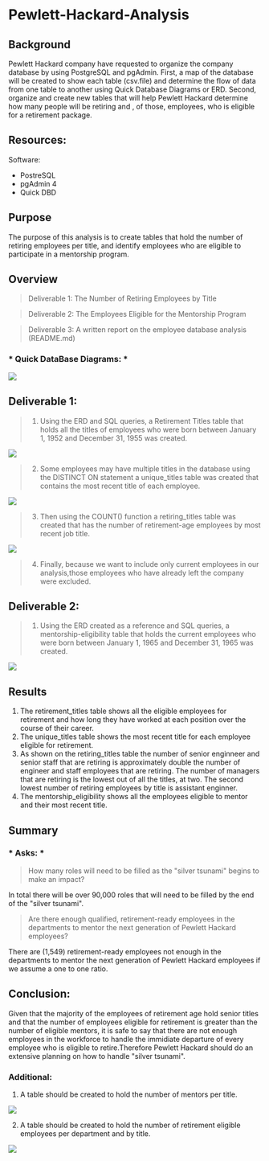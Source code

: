 # Pewlett-Hackard-Analysis
## Background
 Pewlett Hackard company have requested to organize the company database by using PostgreSQL and pgAdmin. First, a map of the database will be created to show each table (csv.file) and determine the flow of data from one table to another using Quick Database Diagrams or ERD. Second, organize and create new tables that will help  Pewlett Hackard determine how many people will be retiring and , of those, employees, who is eligible for a retirement package.

 ## Resources:
 Software:
 * PostreSQL
 * pgAdmin 4
 * Quick DBD

## Purpose
The purpose of this analysis is to create tables that hold the number of retiring employees per title, and identify employees who are eligible to participate in a mentorship program.
## Overview
> Deliverable 1: The Number of Retiring Employees by Title

> Deliverable 2: The Employees Eligible for the Mentorship Program

> Deliverable 3: A written report on the employee database analysis (README.md)

### * Quick DataBase Diagrams: *

![](Images/EmployeeDB.png)
## Deliverable 1:
> 1. Using the ERD  and SQL queries, a Retirement Titles table that holds all the titles of employees who were born between January 1, 1952 and December 31, 1955 was created. 

![](Images/retirement_titles.png)

> 2. Some employees may have multiple titles in the database using the DISTINCT ON statement a  unique_titles table was created that contains the most recent title of each employee. 

![](Images/unique_titles.png)

> 3. Then using the COUNT() function a  retiring_titles table was created that has the number of retirement-age employees by most recent job title. 

![](Images/retiring_titles.png)

> 4. Finally, because we want to include only current employees in our analysis,those employees who have already left the company were excluded.

## Deliverable 2:
> 1. Using the ERD created as a reference and SQL queries, a mentorship-eligibility table that holds the current employees who were born between January 1, 1965 and December 31, 1965 was created.

![](Images/mentorship_eligibility.png)

## Results
1. The retirement_titles table shows all the eligible employees for retirement and how long they have worked at each position over the course of their career.
2. The unique_titles table shows the most recent title for each employee eligible for retirement.
3. As shown on the retiring_titles table the number of senior enginneer and senior staff that are retiring is approximately double the number of engineer and staff employees that are retiring. The number of managers that are retiring is the lowest out of all the titles, at two. The second lowest number of retiring employees by title is assistant enginner.
4. The mentorship_eligibility shows all the employees eligible to mentor and their most recent title.

## Summary
 ### * Asks: *

> How many roles will need to be filled as the "silver tsunami" begins to make an impact?

In total there will be over 90,000 roles that will need to be filled by the end of the "silver tsunami".

> Are there enough qualified, retirement-ready employees in the departments to mentor the next generation of Pewlett Hackard employees?
 
 There are (1,549) retirement-ready employees not enough in the departments to mentor the next generation of Pewlett Hackard employees if we assume a one to one ratio.

## Conclusion: 

Given that the majority of the employees of retirement age hold senior titles and that the number of employees eligible for retirement is greater than the number of eligible mentors, it is safe to say that there are not enough employees in the workforce to handle the immidiate departure of every employee who is eligible to retire.Therefore Pewlett Hackard should do an extensive planning on how to handle "silver tsunami".

### Additional:

1. A table should be created to hold the number of mentors per title.

![](Images/mentor_per_title.png)

2. A table should be created to hold the number of retirement eligible employees per department and by title.

![](Images/open_roles.png)